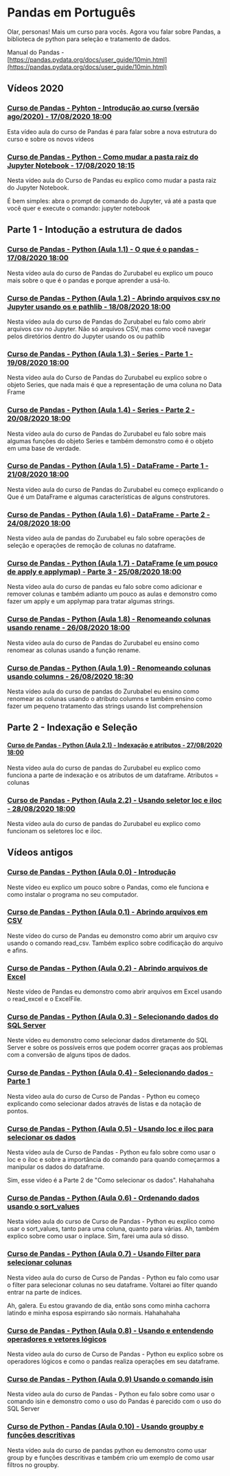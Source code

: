 # Pandas em Português

Olar, personas! Mais um curso para vocês. Agora vou falar sobre Pandas, a biblioteca de python para seleção e tratamento de dados.

Manual do Pandas - [https://pandas.pydata.org/docs/user_guide/10min.html](https://pandas.pydata.org/docs/user_guide/10min.html)

## Vídeos 2020

### [Curso de Pandas - Pyhton - Introdução ao curso (versão ago/2020) - 17/08/2020 18:00](https://youtu.be/1ua6uksg6wg)

Esta vídeo aula do curso de Pandas é para falar sobre a nova estrutura do curso e sobre os novos vídeos

### [Curso de Pandas - Python - Como mudar a pasta raiz do Jupyter Notebook - 17/08/2020 18:15](https://youtu.be/geoJEorV9lQ)

Nesta vídeo aula do Curso de Pandas eu explico como mudar a pasta raiz do Jupyter Notebook.

É bem simples: abra o prompt de comando do Jupyter, vá até a pasta que você quer e execute o comando: jupyter notebook

## Parte 1 - Intodução a estrutura de dados

### [Curso de Pandas - Python (Aula 1.1) - O que é o pandas - 17/08/2020 18:00](https://youtu.be/aikYohHcbLk)

Nesta vídeo aula do curso de Pandas do Zurubabel eu explico um pouco mais sobre o que é o pandas e porque aprender a usá-lo.

### [Curso de Pandas - Python (Aula 1.2) - Abrindo arquivos csv no Jupyter usando os e pathlib - 18/08/2020 18:00](https://youtu.be/DO8aFqPngOc)

Nesta vídeo aula do curso de Pandas do Zurubabel eu falo como abrir arquivos csv no Jupyter. Não só arquivos CSV, mas como você navegar pelos diretórios dentro do Jupyter usando os ou pathlib

### [Curso de Pandas - Python (Aula 1.3) - Series - Parte 1 - 19/08/2020 18:00](https://youtu.be/Pj0BWRl5zHw)

Nesta vídeo aula do Curso de Pandas do Zurubabel eu explico sobre o objeto Series, que nada mais é que a representação de uma coluna no Data Frame

### [Curso de Pandas - Python (Aula 1.4) - Series - Parte 2 - 20/08/2020 18:00](https://youtu.be/LA4MNC95ccQ)

Nesta vídeo aula do curso de Pandas do Zurubabel eu falo sobre mais algumas funções do objeto Series e também demonstro como é o objeto em uma base de verdade.

### [Curso de Pandas - Python (Aula 1.5) - DataFrame - Parte 1 - 21/08/2020 18:00](https://youtu.be/du9AL3kZEgs)

Nesta vídeo aula do curso de Pandas do Zurubabel eu começo explicando o Que é um DataFrame e algumas características de alguns construtores.

### [Curso de Pandas - Python (Aula 1.6) - DataFrame - Parte 2 - 24/08/2020 18:00](https://youtu.be/ZfXiC-20Ur0)

Nesta vídeo aula de pandas do Zurubabel eu falo sobre operações de seleção e operações de remoção de colunas no dataframe.

### [Curso de Pandas - Python (Aula 1.7) - DataFrame (e um pouco de apply e applymap) - Parte 3 - 25/08/2020 18:00](https://youtu.be/ij8-1HfoDPE)

Nesta vídeo aula do curso de pandas eu falo sobre como adicionar e remover colunas e também adianto um pouco as aulas e demonstro como fazer um apply e um applymap para tratar algumas strings.

### [Curso de Pandas - Python (Aula 1.8) - Renomeando colunas usando rename - 26/08/2020 18:00](https://youtu.be/U_nOQgHM0HM)

Nesta vídeo aula do curso de Pandas do Zurubabel eu ensino como renomear as colunas usando a função rename.

### [Curso de Pandas - Python (Aula 1.9) - Renomeando colunas usando columns - 26/08/2020 18:30](https://youtu.be/PKgiUuxf2Rs)

Nesta vídeo aula do curso de pandas do Zurubabel eu ensino como renomear as colunas usando o atributo columns e também ensino como fazer um pequeno tratamento das strings usando list comprehension

## Parte 2 - Indexação e Seleção

#### [Curso de Pandas - Python (Aula 2.1) - Indexação e atributos - 27/08/2020 18:00](https://youtu.be/WQ1oQQRyHi8)

Nesta vídeo aula do curso de pandas do Zurubabel eu explico como funciona a parte de indexação e os atributos de um dataframe. Atributos = colunas


### [Curso de Pandas - Python (Aula 2.2) - Usando seletor loc e iloc - 28/08/2020 18:00](https://youtu.be/69uageyNjh8)

Nesta vídeo aula do curso de pandas do Zurubabel eu explico como funcionam os seletores loc e iloc.

## Vídeos antigos

### [Curso de Pandas - Python (Aula 0.0) - Introdução](https://www.youtube.com/watch?v=eQGEWo1vsKU)

Neste vídeo eu explico um pouco sobre o Pandas, como ele funciona e como instalar o programa no seu computador.

### [Curso de Pandas - Python (Aula 0.1) - Abrindo arquivos em CSV](https://www.youtube.com/watch?v=K1RLuCp_LvI)

Neste vídeo do curso de Pandas eu demonstro como abrir um arquivo csv usando o comando read_csv. Também explico sobre codificação do arquivo e afins.

### [Curso de Pandas - Python (Aula 0.2) - Abrindo arquivos de Excel](https://www.youtube.com/watch?v=1HhyfrcM_9k)

Neste vídeo de Pandas eu demonstro como abrir arquivos em Excel usando o read_excel e o ExcelFile.

### [Curso de Pandas - Python (Aula 0.3) - Selecionando dados do SQL Server](https://www.youtube.com/watch?v=jUqlihjX6Lg)

Neste vídeo eu demonstro como selecionar dados diretamente do SQL Server e sobre os possíveis erros que podem ocorrer graças aos problemas com a conversão de alguns tipos de dados.

### [Curso de Pandas - Python (Aula 0.4) - Selecionando dados - Parte 1](https://www.youtube.com/watch?v=qKQujkvMF_Y)

Nesta vídeo aula do curso de Curso de Pandas - Python eu começo explicando como selecionar dados através de listas e da notação de pontos.

### [Curso de Pandas - Python (Aula 0.5) - Usando loc e iloc para selecionar os dados](https://www.youtube.com/watch?v=02LxjqYtvfQ)

Nesta vídeo aula de Curso de Pandas - Python eu falo sobre como usar o loc e o iloc e sobre a importância do comando para quando começarmos a manipular os dados do dataframe.

Sim, esse vídeo é a Parte 2 de "Como selecionar os dados". Hahahahaha

### [Curso de Pandas - Python (Aula 0.6) - Ordenando dados usando o sort_values](https://www.youtube.com/watch?v=nM79d7rg96c)

Nesta vídeo aula do curso de Curso de Pandas - Python eu explico como usar o sort_values, tanto para uma coluna, quanto para várias. Ah, também explico sobre como usar o inplace. Sim, farei uma aula só disso.

### [Curso de Pandas - Python (Aula 0.7) - Usando Filter para selecionar colunas](https://www.youtube.com/watch?v=l_OFrpvRFv8)

Nesta vídeo aula do curso de Curso de Pandas - Python eu falo como usar o filter para selecionar colunas no seu dataframe. Voltarei ao filter quando entrar na parte de índices.

Ah, galera. Eu estou gravando de dia, então sons como minha cachorra latindo e minha esposa espirrando são normais. Hahahahaha

### [Curso de Pandas - Python (Aula 0.8) - Usando e entendendo operadores e vetores lógicos](https://youtu.be/R3voaEmKfi0)

Nesta vídeo aula do curso de Curso de Pandas - Python eu explico sobre os operadores lógicos e como o pandas realiza operações em seu dataframe.

### [Curso de Pandas - Python (Aula 0.9) Usando o comando isin](https://youtu.be/E7e74mqk54o)

Nesta vídeo aula do curso de Pandas - Python eu falo sobre como usar o comando isin e demonstro como o uso do Pandas é parecido com o uso do SQL Server

### [Curso de Python - Pandas (Aula 0.10) - Usando groupby e funções descritivas](https://youtu.be/N1r_NhQV2d8)

Nesta vídeo aula do curso de pandas python eu demonstro como usar group by e funções descritivas e também crio um exemplo de como usar filtros no groupby.

